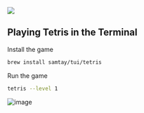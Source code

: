 [![](https://badgen.net/badge/Open%20with/Runme/5B3ADF?icon=https://runme.dev/img/logo.svg)](https://runme.dev/api/runme?repository=https%3A%2F%2Fgithub.com%2Fduvanmonsa%2Frunme-games.git&fileToOpen=README.md)

## Playing Tetris in the Terminal

Install the game

```sh
brew install samtay/tui/tetris
```

Run the game

```sh { background=true }
tetris --level 1
```

![image](https://user-images.githubusercontent.com/2709271/233153056-aeccc511-6db4-4b98-9d82-8e515806165e.png)
